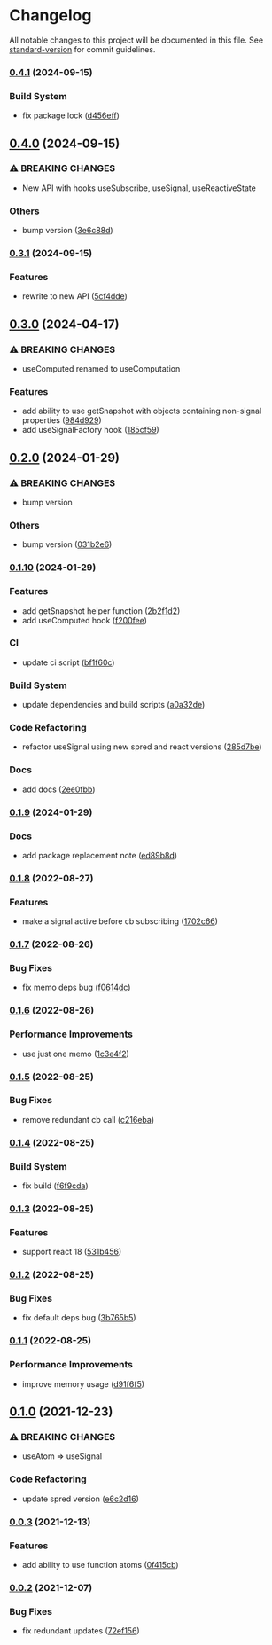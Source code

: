 # Changelog

All notable changes to this project will be documented in this file. See [standard-version](https://github.com/conventional-changelog/standard-version) for commit guidelines.

### [0.4.1](https://github.com/art-bazhin/spred-react/compare/v0.4.0...v0.4.1) (2024-09-15)


### Build System

* fix package lock ([d456eff](https://github.com/art-bazhin/spred-react/commit/d456effc939384083dd44ecdc800a7a40399e352))

## [0.4.0](https://github.com/art-bazhin/spred-react/compare/v0.3.1...v0.4.0) (2024-09-15)


### ⚠ BREAKING CHANGES

* New API with hooks useSubscribe, useSignal, useReactiveState

### Others

* bump version ([3e6c88d](https://github.com/art-bazhin/spred-react/commit/3e6c88df6dd26dbfe153f0b0458fd5f4c3518fc8))

### [0.3.1](https://github.com/art-bazhin/spred-react/compare/v0.3.0...v0.3.1) (2024-09-15)


### Features

* rewrite to new API ([5cf4dde](https://github.com/art-bazhin/spred-react/commit/5cf4dde4724b05577db9bb7f67d4deba8256839b))

## [0.3.0](https://github.com/art-bazhin/spred-react/compare/v0.2.0...v0.3.0) (2024-04-17)


### ⚠ BREAKING CHANGES

* useComputed renamed to useComputation

### Features

* add ability to use getSnapshot with objects containing non-signal properties ([984d929](https://github.com/art-bazhin/spred-react/commit/984d929832575ceddaa0ec4fe68dbfff70a4cbd1))
* add useSignalFactory hook ([185cf59](https://github.com/art-bazhin/spred-react/commit/185cf59c7c9c149a7689321e1472362308636549))

## [0.2.0](https://github.com/art-bazhin/spred-react/compare/v0.1.10...v0.2.0) (2024-01-29)


### ⚠ BREAKING CHANGES

* bump version

### Others

* bump version ([031b2e6](https://github.com/art-bazhin/spred-react/commit/031b2e680d0471e024187888bed0a938cb34ed72))

### [0.1.10](https://github.com/art-bazhin/spred-react/compare/v0.1.9...v0.1.10) (2024-01-29)


### Features

* add getSnapshot helper function ([2b2f1d2](https://github.com/art-bazhin/spred-react/commit/2b2f1d2a6746f16426b8891f1230483f1e069a65))
* add useComputed hook ([f200fee](https://github.com/art-bazhin/spred-react/commit/f200fee1ac3c42a35641b5f3193a5c82f78096ab))


### CI

* update ci script ([bf1f60c](https://github.com/art-bazhin/spred-react/commit/bf1f60c6ba6e6642111c9b515772f89f5457b375))


### Build System

* update dependencies and build scripts ([a0a32de](https://github.com/art-bazhin/spred-react/commit/a0a32de266891a8487e3b0a9d6733978223c39ef))


### Code Refactoring

* refactor useSignal using new spred and react versions ([285d7be](https://github.com/art-bazhin/spred-react/commit/285d7bea9216a57e71f63cc8b71822fccc6907d7))


### Docs

* add docs ([2ee0fbb](https://github.com/art-bazhin/spred-react/commit/2ee0fbb99e4ee9925b9ca7e49f45dce84b8a6ac5))

### [0.1.9](https://github.com/art-bazhin/spred-react/compare/v0.1.8...v0.1.9) (2024-01-29)


### Docs

* add package replacement note ([ed89b8d](https://github.com/art-bazhin/spred-react/commit/ed89b8d2cf55725ab5e4b9d9b39cd112c0c585cb))

### [0.1.8](https://github.com/art-bazhin/spred-react/compare/v0.1.7...v0.1.8) (2022-08-27)


### Features

* make a signal active before cb subscribing ([1702c66](https://github.com/art-bazhin/spred-react/commit/1702c663e0a225e71e6f08a2819d5d8f6286aec5))

### [0.1.7](https://github.com/art-bazhin/spred-react/compare/v0.1.6...v0.1.7) (2022-08-26)


### Bug Fixes

* fix memo deps bug ([f0614dc](https://github.com/art-bazhin/spred-react/commit/f0614dc0c3ce4c5e8473a234573cde77a37e05c9))

### [0.1.6](https://github.com/art-bazhin/spred-react/compare/v0.1.5...v0.1.6) (2022-08-26)


### Performance Improvements

* use just one memo ([1c3e4f2](https://github.com/art-bazhin/spred-react/commit/1c3e4f204439f519f73ac7caa3b22c7202febb41))

### [0.1.5](https://github.com/art-bazhin/spred-react/compare/v0.1.4...v0.1.5) (2022-08-25)


### Bug Fixes

* remove redundant cb call ([c216eba](https://github.com/art-bazhin/spred-react/commit/c216eba9ba9b6a2a99adefb854496e35373188a5))

### [0.1.4](https://github.com/art-bazhin/spred-react/compare/v0.1.3...v0.1.4) (2022-08-25)


### Build System

* fix build ([f6f9cda](https://github.com/art-bazhin/spred-react/commit/f6f9cda4fcc8c9a5b07f5c8cedc93ec173fc4f75))

### [0.1.3](https://github.com/art-bazhin/spred-react/compare/v0.1.2...v0.1.3) (2022-08-25)


### Features

* support react 18 ([531b456](https://github.com/art-bazhin/spred-react/commit/531b456d11a4eb923555f1f9d0098a06caed5797))

### [0.1.2](https://github.com/art-bazhin/spred-react/compare/v0.1.1...v0.1.2) (2022-08-25)


### Bug Fixes

* fix default deps bug ([3b765b5](https://github.com/art-bazhin/spred-react/commit/3b765b54d42c3360228556146f898f01d96ed147))

### [0.1.1](https://github.com/art-bazhin/spred-react/compare/v0.1.0...v0.1.1) (2022-08-25)


### Performance Improvements

* improve memory usage ([d91f6f5](https://github.com/art-bazhin/spred-react/commit/d91f6f58e1fd5b058c4f0f562eb2947c0d07152b))

## [0.1.0](https://github.com/art-bazhin/spred-react/compare/v0.0.3...v0.1.0) (2021-12-23)


### ⚠ BREAKING CHANGES

* useAtom => useSignal

### Code Refactoring

* update spred version ([e6c2d16](https://github.com/art-bazhin/spred-react/commit/e6c2d16b699fa7c09e2d144f043de4a353ef6231))

### [0.0.3](https://github.com/art-bazhin/spred-react/compare/v0.0.2...v0.0.3) (2021-12-13)


### Features

* add ability to use function atoms ([0f415cb](https://github.com/art-bazhin/spred-react/commit/0f415cb2b5adbd0644958eb58eae1984a063100b))

### [0.0.2](https://github.com/art-bazhin/spred-react/compare/v0.0.1...v0.0.2) (2021-12-07)


### Bug Fixes

* fix redundant updates ([72ef156](https://github.com/art-bazhin/spred-react/commit/72ef156ec038586a75997b6e14e7595ac5f9eecd))
